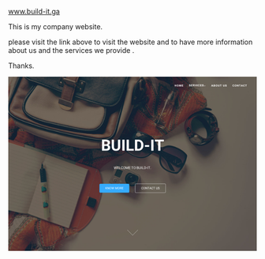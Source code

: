 
www.build-it.ga

This is my company website. 

please visit the link above to visit the website
and to have more information about us and the  services we provide  . 

Thanks.

![](https://github.com/kingsley-k/website/blob/master/img.png?raw=true)

